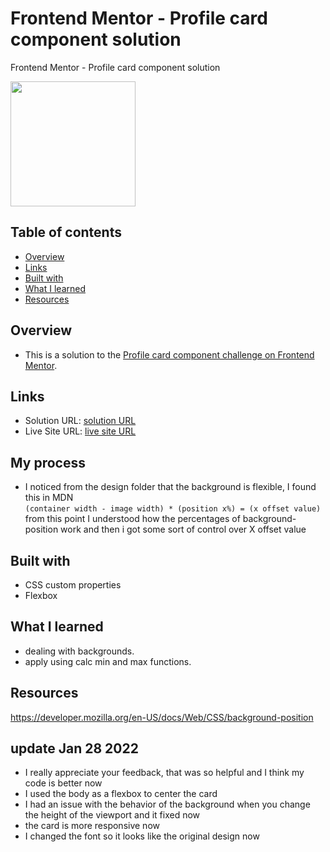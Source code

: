 # Frontend Mentor - Profile card component solution
<p align="right" >
  <p>Frontend Mentor - Profile card component solution</p>
  <img width="200" src="https://dc769.4shared.com/img/OOtY0LFNea/s24/17ea1eadd98/completed?async&rand=0.8057728848021251">
</p>

## Table of contents

- [Overview](#overview)
- [Links](#links)
- [Built with](#built-with)
- [What I learned](#what-i-learned)
- [Resources](#Resources)

## Overview
- This is a solution to the [Profile card component challenge on Frontend Mentor](https://www.frontendmentor.io/challenges/profile-card-component-cfArpWshJ).
## Links
- Solution URL: [solution URL](https://github.com/momenkamal221/profile-card-component-main)
- Live Site URL: [live site URL](https://momenkamal221.github.io/profile-card-component-main/)
## My process
- I noticed from the design folder that the background is flexible, I found this in MDN<br>
``(container width - image width) * (position x%) = (x offset value)``<br>
from this point I understood how the percentages of background-position work and then i got some sort of control over X offset value
## Built with
- CSS custom properties
- Flexbox
## What I learned
- dealing with backgrounds.
- apply using calc min and max functions.
## Resources
https://developer.mozilla.org/en-US/docs/Web/CSS/background-position
## update Jan 28 2022 
- I really appreciate your feedback, that was so helpful and I think my code is better now
- I used the body as a flexbox to center the card
- I had an issue with the behavior of the background when you change the height of the viewport and it fixed now
- the card is more responsive now
- I changed the font so it looks like the original design now
